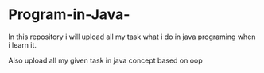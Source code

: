 # Program-in-Java-
In this repository i will upload all my task what i do in java programing when i learn it. 

Also upload all my given task in java concept based on oop 
